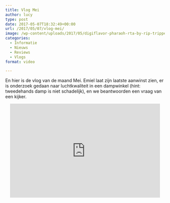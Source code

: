 ```yaml
---
title: Vlog Mei
author: lucy
type: post
date: 2017-05-07T18:32:49+00:00
url: /2017/05/07/vlog-mei/
image: /wp-content/uploads/2017/05/digiflavor-pharaoh-rta-by-rip-trippers.jpg
categories:
  - Informatie
  - Nieuws
  - Reviews
  - Vlogs
format: video

---
```

En hier is de vlog van de maand Mei. Emiel laat zijn laatste aanwinst zien, er is onderzoek gedaan naar luchtkwaliteit in een dampwinkel (hint: tweedehands damp is niet schadelijk), en we beantwoorden een vraag van een kijker.

<span class="embed-youtube" style="text-align:center; display: block;"><iframe class='youtube-player' type='text/html' width='474' height='297' src='https://www.youtube.com/embed/X6Q2V4wZGrs?version=3&#038;rel=1&#038;fs=1&#038;autohide=2&#038;showsearch=0&#038;showinfo=1&#038;iv_load_policy=1&#038;wmode=transparent' allowfullscreen='true' style='border:0;'></iframe></span>